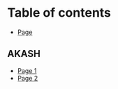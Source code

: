 # Table of contents

* [Page](README.md)

## AKASH

* [Page 1](akash/page-1.md)
* [Page 2](akash/page-2.md)

